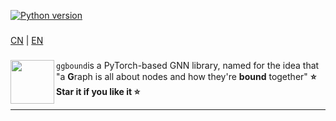 [![Python version](https://img.shields.io/badge/python-3.9%20%7C%203.10%20%7C%203.11%20%7C%203.12-blue)](https://pypi.org/project/ggbond/)
### 
[CN](README.CN.md) | [EN](README.md)
### 

<div>

<a href="./imgs/ggbond.png"><img src="./imgs/ggbond.png" width="70" align="left" /></a>``ggbound``is a PyTorch-based GNN library, named for the idea that "a **G**raph is all about nodes and how they're **bound** together" **⭐️ Star it if you like it ⭐️**
</div>

---